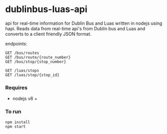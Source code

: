 # dublinbus-luas-api
api for real-time information for Dublin Bus and Luas written in nodejs using hapi. Reads data from real-time api's from Dublin bus and Luas and converts to a client friendly JSON format.

endpoints:

```
GET /bus/routes
GET /bus/route/{route_number}
GET /bus/stop/{stop_number}

GET /luas/stops
GET /luas/stop/{stop_id}
```

### Requires

* nodejs v8 +

### To run

```
npm install
npm start
```